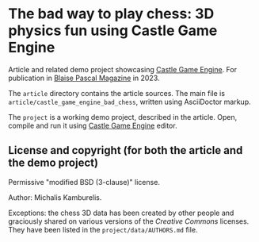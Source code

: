 # The bad way to play chess: 3D physics fun using Castle Game Engine

Article and related demo project showcasing [Castle Game Engine](https://castle-engine.io/). For publication in [Blaise Pascal Magazine](https://www.blaisepascalmagazine.eu/) in 2023.

The `article` directory contains the article sources. The main file is `article/castle_game_engine_bad_chess`, written using AsciiDoctor markup.

The `project` is a working demo project, described in the article. Open, compile and run it using [Castle Game Engine](https://castle-engine.io/) editor.

## License and copyright (for both the article and the demo project)

Permissive "modified BSD (3-clause)" license.

Author: Michalis Kamburelis.

Exceptions: the chess 3D data has been created by other people and graciously shared on various versions of the _Creative Commons_ licenses. They have been listed in the `project/data/AUTHORS.md` file.

